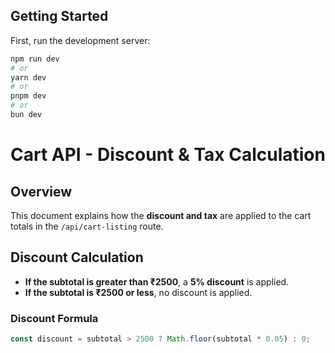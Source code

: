 ## Getting Started

First, run the development server:

```bash
npm run dev
# or
yarn dev
# or
pnpm dev
# or
bun dev
```

# Cart API - Discount & Tax Calculation

## Overview

This document explains how the **discount and tax** are applied to the cart totals in the `/api/cart-listing` route.

## Discount Calculation

- **If the subtotal is greater than ₹2500**, a **5% discount** is applied.
- **If the subtotal is ₹2500 or less**, no discount is applied.

### **Discount Formula**

```typescript
const discount = subtotal > 2500 ? Math.floor(subtotal * 0.05) : 0;
```
